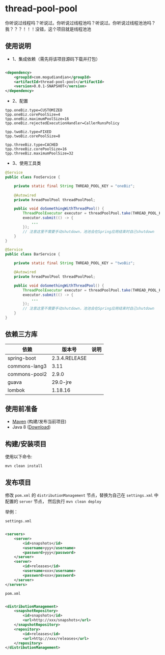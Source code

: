 # thread-pool-pool

你听说过线程吗？听说过。你听说过线程池吗？听说过。你听说过线程池池吗？我？？？！！！没错，这个项目就是线程池池

## 使用说明

- 1、集成依赖（需先将该项目源码下载并打包）

```xml

<dependency>
    <groupId>com.mogudiandian</groupId>
    <artifactId>thread-pool-pool</artifactId>
    <version>0.0.1-SNAPSHOT</version>
</dependency>
```

- 2、配置

```properties
tpp.oneBiz.type=CUSTOMIZED
tpp.oneBiz.corePoolSize=4
tpp.oneBiz.maximumPoolSize=16
tpp.oneBiz.rejectedExecutionHandler=CallerRunsPolicy

tpp.twoBiz.type=FIXED
tpp.twoBiz.corePoolSize=8

tpp.threeBiz.type=CACHED
tpp.threeBiz.corePoolSize=16
tpp.threeBiz.maximumPoolSize=32
```


- 3、使用工具类

```java
@Service
public class FooService {

    private static final String THREAD_POOL_KEY = "oneBiz";
    
    @Autowired
    private hreadPoolPool threadPoolPool;

    public void doSomethingWithThreadPool() {
        ThreadPoolExecutor executor = threadPoolPool.take(THREAD_POOL_KEY);
        executor.submit(() -> {
            ...
        });
        // 注意这里不需要手动shutdown，池池会在Spring应用结束时自己shutdown
    }
}

@Service
public class BarService {

    private static final String THREAD_POOL_KEY = "twoBiz";

    @Autowired
    private hreadPoolPool threadPoolPool;

    public void doSomethingWithThreadPool() {
        ThreadPoolExecutor executor = threadPoolPool.take(THREAD_POOL_KEY);
        executor.submit(() -> {
            ...
        });
        // 注意这里不需要手动shutdown，池池会在Spring应用结束时自己shutdown
    }
}
```

## 依赖三方库

| 依赖            | 版本号           | 说明  |
|---------------|---------------|-----|
| spring-boot   | 2.3.4.RELEASE |     |
| commons-lang3 | 3.11          |     |
| commons-pool2 | 2.9.0         |     |
| guava         | 29.0-jre      |     |
| lombok        | 1.18.16       |     |

## 使用前准备

- [Maven](https://maven.apache.org/) (构建/发布当前项目)
- Java 8 ([Download](https://adoptopenjdk.net/releases.html?variant=openjdk8))

## 构建/安装项目

使用以下命令:

`mvn clean install`

## 发布项目

修改 `pom.xml` 的 `distributionManagement` 节点，替换为自己在 `settings.xml` 中 配置的 `server` 节点，
然后执行 `mvn clean deploy`

举例：

`settings.xml`

```xml

<servers>
    <server>
        <id>snapshots</id>
        <username>yyy</username>
        <password>yyy</password>
    </server>
    <server>
        <id>releases</id>
        <username>xxx</username>
        <password>xxx</password>
    </server>
</servers>
```

`pom.xml`

```xml

<distributionManagement>
    <snapshotRepository>
        <id>snapshots</id>
        <url>http://xxx/snapshots</url>
    </snapshotRepository>
    <repository>
        <id>releases</id>
        <url>http://xxx/releases</url>
    </repository>
</distributionManagement>
```
